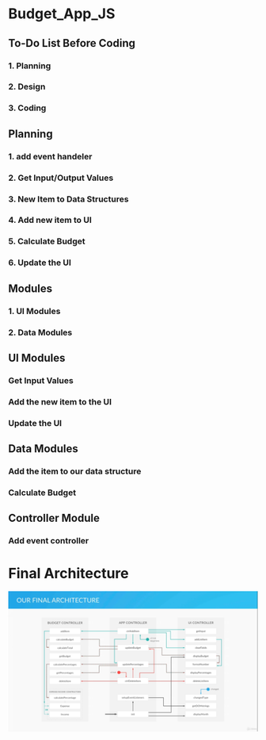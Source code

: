 # Budget_App_JS

## To-Do List Before Coding

### 1. Planning 
### 2. Design
### 3. Coding


## Planning

### 1. add event handeler
### 2. Get Input/Output Values
### 3. New Item to Data Structures
### 4. Add new item to UI
### 5. Calculate Budget
### 6. Update the UI

## Modules
### 1. UI Modules
### 2. Data Modules

## UI Modules
### Get Input Values
### Add the new item to the UI
### Update the UI

## Data Modules
### Add the item to our data structure
### Calculate Budget

## Controller Module
### Add event controller

# Final Architecture
![](FinalArchitecture.jpg)

